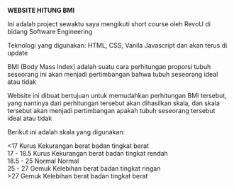 **WEBSITE HITUNG BMI**

Ini adalah project sewaktu saya mengikuti short course oleh RevoU di bidang Software Engineering

Teknologi yang digunakan: HTML, CSS, Vanila Javascript
dan akan terus di update

BMI (Body Mass Index) adalah suatu cara perhitungan proporsi tubuh seseorang
ini akan menjadi pertimbangan bahwa tubuh seseorang ideal atau tidak

Website ini dibuat bertujuan untuk memudahkan perhitungan BMI tersebut, yang nantinya dari perhitungan tersebut akan dihasilkan skala, dan skala tersebut akan menjadi pertimbangan apakah tubuh seseorang tersebut ideal atau tidak

Berikut ini adalah skala yang digunakan:

<17 		Kurus 		Kekurangan berat badan tingkat berat <br/>
17 - 18.5	Kurus		Kekurangan berat badan tingkat rendah <br/>
18.5 - 25	Normal		Normal <br/>
25 - 27		Gemuk		Kelebihan berat badan tingkat ringan <br/>
\>27		Gemuk		Kelebihan berat badan tingkat berat
